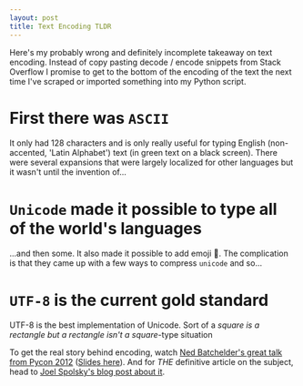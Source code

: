 ```yaml
---
layout: post
title: Text Encoding TLDR
---
```


Here's my probably wrong and definitely incomplete takeaway on text encoding.  Instead of copy pasting decode / encode snippets from Stack Overflow I promise to get to the bottom of the encoding of the text the next time I've scraped or imported something into my Python script.

# First there was `ASCII`
It only had 128 characters and is only really useful for typing English (non-accented, 'Latin Alphabet') text (in green text on a black screen).  There were several expansions that were largely localized for other languages but it wasn't until the invention of...

# `Unicode` made it possible to type all of the world's languages
...and then some.  It also made it possible to add emoji 🎉.  The complication is that they came up with a few ways to compress `unicode` and so...

# `UTF-8` is the current gold standard
UTF-8 is the best implementation of Unicode.  Sort of a *square is a rectangle but a rectangle isn't a square*-type situation

To get the real story behind encoding, watch [Ned Batchelder's great talk from Pycon 2012](https://www.youtube.com/watch?v=sgHbC6udIqc&feature=emb_logo) ([Slides here](https://nedbatchelder.com/text/unipain.html)).  And for *THE* definitive article on the subject, head to [Joel Spolsky's blog post about it](https://www.joelonsoftware.com/2003/10/08/the-absolute-minimum-every-software-developer-absolutely-positively-must-know-about-unicode-and-character-sets-no-excuses/).